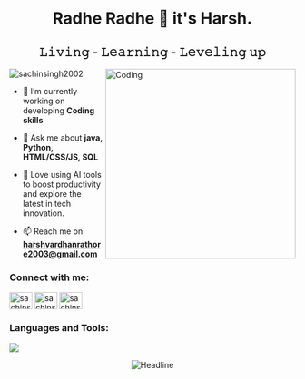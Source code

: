 <h1 align="center">Radhe Radhe 🙏 it's Harsh.  </h1>

<h2 align="center">𝙻𝚒𝚟𝚒𝚗𝚐 - 𝙻𝚎𝚊𝚛𝚗𝚒𝚗𝚐 - 𝙻𝚎𝚟𝚎𝚕𝚒𝚗𝚐 𝚞𝚙</h2>

<img align="right" alt="Coding" width="335" src="https://user-images.githubusercontent.com/32653955/190232403-6277abaa-a669-4ca9-ba65-f862b44391f9.gif">

<p align="left"> <img src="https://komarev.com/ghpvc/?username=harsh07rathore&label=Profile%20views&color=0e75b6&style=flat" alt="sachinsingh2002" /> </p>

- 🌱 I’m currently working on developing **Coding skills**

- 💬 Ask me about **java, Python, HTML/CSS/JS, SQL**

- 🤖 Love using AI tools to boost productivity and explore the latest in tech innovation.

- 📫 Reach me on **harshvardhanrathore2003@gmail.com**

<h3 align="left">Connect with me:</h3>
<p align="left">
<a href="https://twitter.com/sachinsingh2002" target="blank"><img align="center" src="https://skillicons.dev/icons?i=twitter" alt="sachinsingh2002" height="30" width="40" /></a>
<a href="https://linkedin.com/in/sachinsingh2002" target="blank"><img align="center" src="https://skillicons.dev/icons?i=linkedin" alt="sachinsingh2002" height="30" width="40" /></a>
<a href="https://instagram.com/sachinsingh2002" target="blank"><img align="center" src="https://skillicons.dev/icons?i=instagram" alt="sachinsingh2002" height="30" width="40" /></a>
</p>


<h3 align="left">Languages and Tools:</h3>
<p align="left"> <a href="https://github.com/sachinsingh2002"><img src="https://skillicons.dev/icons?i=python,java,html,css,js,sql"> </a> </p>


<div align=center>
        <img src="https://readme-typing-svg.herokuapp.com?color=ff33df&size=20&center=true&vCenter=true&width=600&height=50&lines=Show+some+%E2%9D%A4%EF%B8%8F+by+starring+some+of+the+repositories!;" alt="Headline" />
    </div>



   
